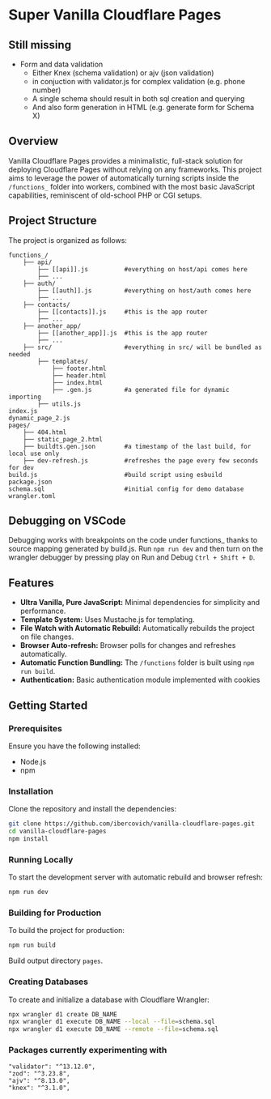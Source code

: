 # Super Vanilla Cloudflare Pages

## Still missing

- Form and data validation
  - Either Knex (schema validation) or ajv (json validation)
  - in conjuction with validator.js for complex validation (e.g. phone number)
  - A single schema should result in both sql creation and querying
  - And also form generation in HTML (e.g. generate form for Schema X)

## Overview

Vanilla Cloudflare Pages provides a minimalistic, full-stack solution for deploying Cloudflare Pages without relying on any frameworks. This project aims to leverage the power of automatically turning scripts inside the `/functions_` folder into workers, combined with the most basic JavaScript capabilities, reminiscent of old-school PHP or CGI setups.

## Project Structure

The project is organized as follows:

```
functions_/
    ├── api/
        ├── [[api]].js          #everything on host/api comes here
        ├── ...
    ├── auth/
        ├── [[auth]].js         #everything on host/auth comes here
        ├── ...
    ├── contacts/
        ├── [[contacts]].js     #this is the app router
        ├── ...
    ├── another_app/
        ├── [[another_app]].js  #this is the app router
        ├── ...
    ├── src/                    #everything in src/ will be bundled as needed
        ├── templates/
            ├── footer.html
            ├── header.html
            ├── index.html
            ├── .gen.js         #a generated file for dynamic importing
        ├── utils.js
index.js
dynamic_page_2.js
pages/
    ├── 404.html
    ├── static_page_2.html
    ├── buildts.gen.json        #a timestamp of the last build, for local use only
    ├── dev-refresh.js          #refreshes the page every few seconds for dev
build.js                        #build script using esbuild
package.json
schema.sql                      #initial config for demo database
wrangler.toml
```

## Debugging on VSCode

Debugging works with breakpoints on the code under functions\_ thanks to source mapping generated by build.js. Run `npm run dev` and then turn on the wrangler debugger by pressing play on Run and Debug `Ctrl + Shift + D`.

## Features

- **Ultra Vanilla, Pure JavaScript:** Minimal dependencies for simplicity and performance.
- **Template System:** Uses Mustache.js for templating.
- **File Watch with Automatic Rebuild:** Automatically rebuilds the project on file changes.
- **Browser Auto-refresh:** Browser polls for changes and refreshes automatically.
- **Automatic Function Bundling:** The `/functions` folder is built using `npm run build`.
- **Authentication:** Basic authentication module implemented with cookies

## Getting Started

### Prerequisites

Ensure you have the following installed:

- Node.js
- npm

### Installation

Clone the repository and install the dependencies:

```sh
git clone https://github.com/ibercovich/vanilla-cloudflare-pages.git
cd vanilla-cloudflare-pages
npm install
```

### Running Locally

To start the development server with automatic rebuild and browser refresh:

```sh
npm run dev
```

### Building for Production

To build the project for production:

```sh
npm run build
```

Build output directory `pages`.

### Creating Databases

To create and initialize a database with Cloudflare Wrangler:

```sh
npx wrangler d1 create DB_NAME
npx wrangler d1 execute DB_NAME --local --file=schema.sql
npx wrangler d1 execute DB_NAME --remote --file=schema.sql
```

### Packages currently experimenting with

```
"validator": "^13.12.0",
"zod": "^3.23.8",
"ajv": "^8.13.0",
"knex": "^3.1.0",
```
